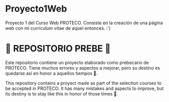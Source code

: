 # Proyecto1Web
Proyecto 1 del Curso Web PROTECO. Consiste en la creación de una página web con mi currículum vitae de aquel entonces. :')

# 🚨 REPOSITORIO PREBE 🚨

Este repositorio contiene un proyecto elaborado como prebecario de PROTECO. Tiene muchos errores y aspectos a mejorar, pero su destino es quedarse así en honor a aquellos tiempos 💚. 

This repository contains a proyect made as part of the selection courses to be accepted in PROTECO. It has many mistakes and aspects to improve, but its destiny is to stay like this in honor of those times 💚. 
